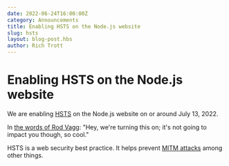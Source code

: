 ```yaml
---
date: 2022-06-24T16:00:00Z
category: Announcements
title: Enabling HSTS on the Node.js website
slug: hsts
layout: blog-post.hbs
author: Rich Trott
---
```


# Enabling HSTS on the Node.js website

We are enabling [HSTS](https://developer.mozilla.org/en-US/docs/Web/HTTP/Headers/Strict-Transport-Security) on the Node.js website on or around July 13, 2022.

In [the words of Rod Vagg](https://github.com/nodejs/build/issues/2857#issuecomment-1163693008): "Hey, we're turning this on; it's not going to impact you though, so cool."

HSTS is a web security best practice. It helps prevent [MITM attacks](https://owasp.org/www-community/attacks/Manipulator-in-the-middle_attack) among other things.
